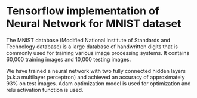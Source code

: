 # Tensorflow implementation of Neural Network for MNIST dataset

The MNIST database (Modified National Institute of Standards and Technology database) is a large database of handwritten digits that is commonly used for training various image processing systems.
It contains 60,000 training images and 10,000 testing images.

We have trained a neural network with two fully connected hidden layers (a.k.a multilayer perceptron) and achieved an accuracy of approximately 93% on test images.
Adam optimization model is used for optimization and relu activation function is used.
